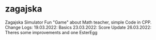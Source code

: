 # zagajska
Zagajska Simulator
Fun "Game" about Math teacher, simple Code in CPP.
Change Logs:
  19.03.2022:
    Basics
  23.03.2022:
    Score Update
  26.03.2022:
    Theres some improvements and one EsterEgg
